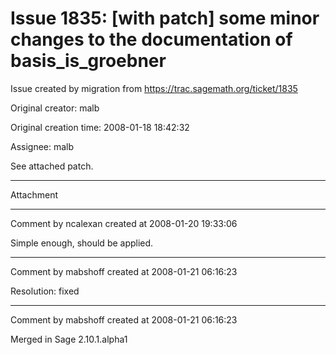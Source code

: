 # Issue 1835: [with patch] some minor changes to the documentation of basis_is_groebner

Issue created by migration from https://trac.sagemath.org/ticket/1835

Original creator: malb

Original creation time: 2008-01-18 18:42:32

Assignee: malb

See attached patch.


---

Attachment


---

Comment by ncalexan created at 2008-01-20 19:33:06

Simple enough, should be applied.


---

Comment by mabshoff created at 2008-01-21 06:16:23

Resolution: fixed


---

Comment by mabshoff created at 2008-01-21 06:16:23

Merged in Sage 2.10.1.alpha1
